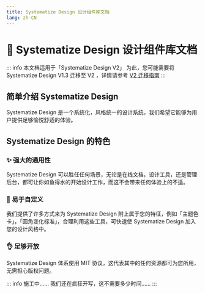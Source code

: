 ```yaml
---
title: Systematize Design 设计组件库文档
lang: zh-CN
---
```


# 📕 Systematize Design 设计组件库文档

::: info 本文档适用于「Systematize Design V2」
为此，您可能需要将 Systematize Design V1.3 迁移至 V2 ，详情请参考 [V2 迁移指南](/design/updatetov2)
:::


## 简单介绍 Systematize Design
Systematize Design 是一个系统化，风格统一的设计系统，我们希望它能够为用户提供足够愉悦舒适的体验。
## Systematize Design 的特色
### ✨ 强大的通用性
Systematize Design 可以胜任任何场景，无论是在线文档，设计工具，还是管理后台，都可让你如鱼得水的开始设计工作，而这不会带来任何体验上的不适。
### 🔑 易于自定义
我们提供了许多方式来为 Systematize Design 附上属于您的特征，例如「主题色卡」，「圆角变化标准」，合理利用这些工具，可快速使 Systematize Design 加入您的设计风格中。
### 👌 足够开放
Systematize Design 体系使用 MIT 协议，这代表其中的任何资源都可为您所用，无需担心版权问题。


::: info 施工中……
我们还在疯狂开写，这不需要多少时间……
:::